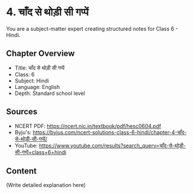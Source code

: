 # 4. चाँद से थोड़ी सी गप्पें

You are a subject-matter expert creating structured notes for Class 6 - Hindi.

## Chapter Overview
- Title: चाँद से थोड़ी सी गप्पें
- Class: 6
- Subject: Hindi
- Language: English
- Depth: Standard school level

## Sources
- NCERT PDF: https://ncert.nic.in/textbook/pdf/hesc0604.pdf
- Byju's: https://byjus.com/ncert-solutions-class-6-hindi/chapter-4-चाँद-से-थोड़ी-सी-गप्पें/
- YouTube: https://www.youtube.com/results?search_query=चाँद-से-थोड़ी-सी-गप्पें+class+6+hindi

## Content
(Write detailed explanation here)
